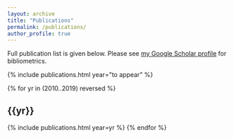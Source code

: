 ```yaml
---
layout: archive
title: "Publications"
permalink: /publications/
author_profile: true
---
```


Full publication list is given below. Please see <a href="{{ site.author.googlescholar }}">my Google Scholar profile</a> for bibliometrics.

<!-- ## To Appear -->

{% include publications.html year="to appear" %}

{% for yr in (2010..2019) reversed %}
## {{yr}}
{% include publications.html year=yr %}
{% endfor %}
